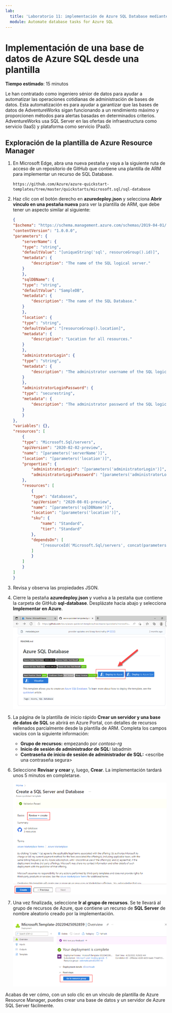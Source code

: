 ```yaml
---
lab:
  title: 'Laboratorio 11: implementación de Azure SQL Database mediante la plantilla de Azure Resource Manager'
  module: Automate database tasks for Azure SQL
---
```


# Implementación de una base de datos de Azure SQL desde una plantilla

**Tiempo estimado**: 15 minutos

Le han contratado como ingeniero sénior de datos para ayudar a automatizar las operaciones cotidianas de administración de bases de datos. Esta automatización es para ayudar a garantizar que las bases de datos de AdventureWorks sigan funcionando a un rendimiento máximo y proporcionen métodos para alertas basadas en determinados criterios. AdventureWorks usa SQL Server en las ofertas de infraestructura como servicio (IaaS) y plataforma como servicio (PaaS).

## Exploración de la plantilla de Azure Resource Manager

1. En Microsoft Edge, abra una nueva pestaña y vaya a la siguiente ruta de acceso de un repositorio de GitHub que contiene una plantilla de ARM para implementar un recurso de SQL Database.

    ```
    https://github.com/Azure/azure-quickstart-templates/tree/master/quickstarts/microsoft.sql/sql-database
    ```

1. Haz clic con el botón derecho en **azuredeploy.json** y selecciona **Abrir vínculo en una pestaña nueva** para ver la plantilla de ARM, que debe tener un aspecto similar al siguiente:

    ```JSON
    {
    "$schema": "https://schema.management.azure.com/schemas/2019-04-01/deploymentTemplate.json#",
    "contentVersion": "1.0.0.0",
    "parameters": {
        "serverName": {
        "type": "string",
        "defaultValue": "[uniqueString('sql', resourceGroup().id)]",
        "metadata": {
            "description": "The name of the SQL logical server."
        }
        },
        "sqlDBName": {
        "type": "string",
        "defaultValue": "SampleDB",
        "metadata": {
            "description": "The name of the SQL Database."
        }
        },
        "location": {
        "type": "string",
        "defaultValue": "[resourceGroup().location]",
        "metadata": {
            "description": "Location for all resources."
        }
        },
        "administratorLogin": {
        "type": "string",
        "metadata": {
            "description": "The administrator username of the SQL logical server."
        }
        },
        "administratorLoginPassword": {
        "type": "securestring",
        "metadata": {
            "description": "The administrator password of the SQL logical server."
        }
        }
    },
    "variables": {},
    "resources": [
        {
        "type": "Microsoft.Sql/servers",
        "apiVersion": "2020-02-02-preview",
        "name": "[parameters('serverName')]",
        "location": "[parameters('location')]",
        "properties": {
            "administratorLogin": "[parameters('administratorLogin')]",
            "administratorLoginPassword": "[parameters('administratorLoginPassword')]"
        },
        "resources": [
            {
            "type": "databases",
            "apiVersion": "2020-08-01-preview",
            "name": "[parameters('sqlDBName')]",
            "location": "[parameters('location')]",
            "sku": {
                "name": "Standard",
                "tier": "Standard"
            },
            "dependsOn": [
                "[resourceId('Microsoft.Sql/servers', concat(parameters('serverName')))]"
            ]
            }
        ]
        }
    ]
    }
    ```

1. Revisa y observa las propiedades JSON.

1. Cierre la pestaña **azuredeploy.json** y vuelva a la pestaña que contiene la carpeta de GitHub **sql-database**. Desplázate hacia abajo y selecciona **Implementar en Azure**.

    ![Botón Implementación en Azure](../images/dp-300-module-11-lab-01.png)

1. La página de la plantilla de inicio rápido **Crear un servidor y una base de datos de SQL** se abrirá en Azure Portal, con detalles de recursos rellenados parcialmente desde la plantilla de ARM. Completa los campos vacíos con la siguiente información:

    - **Grupo de recursos:** empezando por *contoso-rg*
    - **Inicio de sesión de administrador de SQL:** labadmin
    - **Contraseña de inicio de sesión de administrador de SQL:** &lt;escribe una contraseña segura&gt;

1. Seleccione **Revisar y crear** y, luego, **Crear**. La implementación tardará unos 5 minutos en completarse.

    ![Imagen 2](../images/dp-300-module-11-lab-02.png)

1. Una vez finalizada, seleccione **Ir al grupo de recursos**. Se te llevará al grupo de recursos de Azure, que contiene un recurso de **SQL Server** de nombre aleatorio creado por la implementación.

    ![Imagen 3](../images/dp-300-module-11-lab-03.png)

Acabas de ver cómo, con un solo clic en un vínculo de plantilla de Azure Resource Manager, puedes crear una base de datos y un servidor de Azure SQL Server fácilmente.
